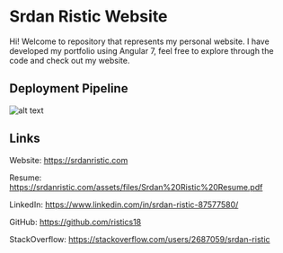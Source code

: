 # Srdan Ristic Website

Hi! Welcome to repository that represents my personal website. I have developed my portfolio using Angular 7, feel free to explore through the code and check out my website.

## Deployment Pipeline

![alt text](https://srdanristic.com/assets/img/projects/portfolio.png)

## Links

Website: https://srdanristic.com

Resume: https://srdanristic.com/assets/files/Srdan%20Ristic%20Resume.pdf

LinkedIn: https://www.linkedin.com/in/srdan-ristic-87577580/

GitHub: https://github.com/ristics18

StackOverflow: https://stackoverflow.com/users/2687059/srdan-ristic